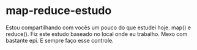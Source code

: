# map-reduce-estudo
Estou compartilhando com vocês um pouco do que estudei hoje. map() e reduce(). 
Fiz este estudo baseado no local onde eu trabalho. Mexo com bastante epi. 
E sempre faço esse controle. 
